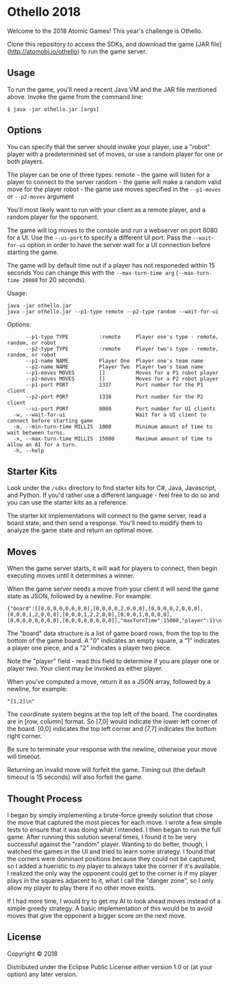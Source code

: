 # Othello 2018

Welcome to the 2018 Atomic Games! This year's challenge is Othello.

Clone this repository to access the SDKs, and download the game [JAR file] (http://atomobj.io/othello) to run the game server.

## Usage

To run the game, you'll need a recent Java VM and the JAR file mentioned above. Invoke the game from the command line:

    $ java -jar othello.jar [args]

## Options

You can specify that the server should invoke your player, use a "robot" player with a predetermined set of moves, or use a random player for one or both players.

The player can be one of three types:
remote - the game will listen for a player to connect to the server
random - the game will make a random valid move for the player
robot - the game use moves specified in the `--p1-moves` or `--p2-moves` argument

You'll most likely want to run with your client as a remote player, and a random player for the opponent.

The game will log moves to the console and run a webserver on port 8080 for a UI.
Use the `--ui-port` to specify a different UI port.
Pass the `--wait-for-ui` option in order to have the server wait for a UI connection before starting the game.

The game will by default time out if a player has not responeded within 15 seconds
You can change this with the `--max-turn-time arg` (`--max-turn-time 20000` for 20 seconds).

Usage:
```
java -jar othello.jar
java -jar othello.jar --p1-type remote --p2-type random --wait-for-ui
```

Options:
```
      --p1-type TYPE          :remote     Player one's type - remote, random, or robot
      --p2-type TYPE          :remote     Player two's type - remote, random, or robot
      --p1-name NAME          Player One  Player one's team name
      --p2-name NAME          Player Two  Player two's team name
      --p1-moves MOVES        []          Moves for a P1 robot player
      --p2-moves MOVES        []          Moves for a P2 robot player
      --p1-port PORT          1337        Port number for the P1 client
      --p2-port PORT          1338        Port number for the P2 client
      --ui-port PORT          8080        Port number for UI clients
  -w, --wait-for-ui                       Wait for a UI client to connect before starting game
  -m, --min-turn-time MILLIS  1000        Minimum amount of time to wait between turns.
  -x, --max-turn-time MILLIS  15000       Maximum amount of time to allow an AI for a turn.
  -h, --help
```
## Starter Kits

Look under the `/sdks` directory to find starter kits for C#, Java, Javascript, and Python. If you'd rather use a different language - feel free to do so and you can use the starter kits as a reference.

The starter kit implementations will connect to the game server, read a board state, and then send a response. You'll need to modify them to analyze the game state and return an optimal move.

## Moves

When the game server starts, it will wait for players to connect, then begin executing moves until it determines a winner.

When the game server needs a move from your client it will send the game state as JSON, followed by a newline. For example:

`{"board":[[0,0,0,0,0,0,0,0],[0,0,0,0,2,0,0,0],[0,0,0,0,2,0,0,0],[0,0,0,1,2,0,0,0],[0,0,0,1,2,2,0,0],[0,0,0,1,0,0,0,0],[0,0,0,0,0,0,0,0],[0,0,0,0,0,0,0,0]],"maxTurnTime":15000,"player":1}\n`

The "board" data structure is a list of game board rows, from the top to the bottom of the game board. A "0" indicates an empty square, a "1" indicates a player one piece, and a "2" indicates a player two piece.

Note the "player" field - read this field to determine if you are player one or player two. Your client may be invoked as either player.

When you've computed a move, return it as a JSON array, followed by a newline, for example:

`"[1,2]\n"`

The coordinate system begins at the top left of the board. The coordinates are in [row, column] format. So [7,0] would indicate the lower left corner of the board. [0,0] indicates the top left corner and [7,7] indicates the bottom right corner.

Be sure to terminate your response with the newline, otherwise your move will timeout.

Returning an invalid move will forfeit the game. Timing out (the default timeout is 15 seconds) will also forfeit the game.

## Thought Process

I began by simply implementing a brute-force greedy solution that chose the move that captured the most pieces for each move. 
I wrote a few simple tests to ensure that it was doing what I intended. I then began to run the full game. 
After running this solution several times, I found it to be very successful against the "random" player. Wanting to do better,
though, I watched the games in the UI and tried to learn some strategy. I found that the corners were dominant positions because they
could not be captured, so I added a hueristic to my player to always take the corner if it's available. I realized the only
way the opponent could get to the corner is if my player plays in the squares adjacent to it, what I call the "danger zone", so I 
only allow my player to play there if no other move exists.

If I had more time, I would try to get my AI to look ahead moves instead of a simple greedy strategy. A basic implementation
of this would be to avoid moves that give the opponent a bigger score on the next move.

## License

Copyright © 2018

Distributed under the Eclipse Public License either version 1.0 or (at
your option) any later version.

